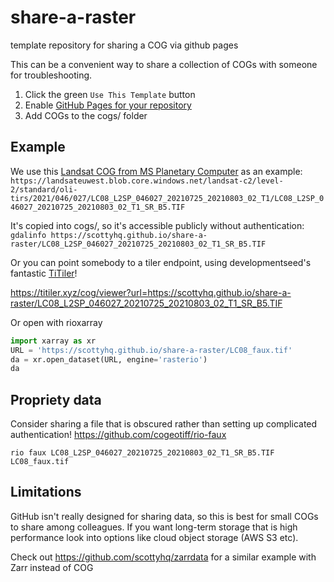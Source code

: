 # share-a-raster

template repository for sharing a COG via github pages

This can be a convenient way to share a collection of COGs with someone for troubleshooting. 

1. Click the green `Use This Template` button
2. Enable [GitHub Pages for your repository](https://docs.github.com/en/pages/getting-started-with-github-pages/configuring-a-publishing-source-for-your-github-pages-site#publishing-with-a-custom-github-actions-workflow)
3. Add COGs to the cogs/ folder


## Example
We use this [Landsat COG from MS Planetary Computer](https://planetarycomputer.microsoft.com/dataset/landsat-c2-l2) as an example:
`https://landsateuwest.blob.core.windows.net/landsat-c2/level-2/standard/oli-tirs/2021/046/027/LC08_L2SP_046027_20210725_20210803_02_T1/LC08_L2SP_046027_20210725_20210803_02_T1_SR_B5.TIF`

It's copied into cogs/, so it's accessible publicly without authentication:
`gdalinfo https://scottyhq.github.io/share-a-raster/LC08_L2SP_046027_20210725_20210803_02_T1_SR_B5.TIF`

Or you can point somebody to a tiler endpoint, using developmentseed's fantastic [TiTiler](https://developmentseed.org/titiler/)! 

https://titiler.xyz/cog/viewer?url=https://scottyhq.github.io/share-a-raster/LC08_L2SP_046027_20210725_20210803_02_T1_SR_B5.TIF

Or open with rioxarray
```python
import xarray as xr
URL = 'https://scottyhq.github.io/share-a-raster/LC08_faux.tif'
da = xr.open_dataset(URL, engine='rasterio')
da
```


## Propriety data

Consider sharing a file that is obscured rather than setting up complicated authentication! https://github.com/cogeotiff/rio-faux

`rio faux LC08_L2SP_046027_20210725_20210803_02_T1_SR_B5.TIF LC08_faux.tif`


## Limitations

GitHub isn't really designed for sharing data, so this is best for small COGs to share among colleagues. If you want long-term storage that is high performance look into options like cloud object storage (AWS S3 etc).

Check out https://github.com/scottyhq/zarrdata for a similar example with Zarr instead of COG
